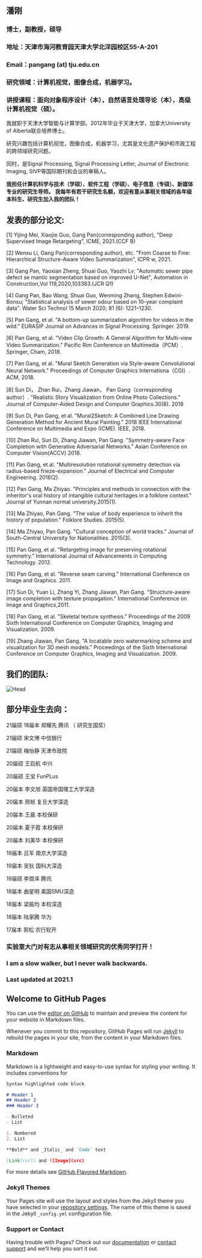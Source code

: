## 潘刚

### 博士，副教授，硕导

### 地址：天津市海河教育园天津大学北洋园校区55-A-201

### Email：pangang (at) tju.edu.cn

### 研究领域：计算机视觉，图像合成，机器学习。

### 讲授课程：面向对象程序设计（本），自然语言处理导论（本），高级计算机视觉（硕）。

我就职于天津大学智能与计算学部。2012年毕业于天津大学，加拿大University of Alberta联合培养博士。

研究兴趣包括计算机视觉，图像合成，机器学习，尤其是文化遗产保护和市政工程的跨领域研究问题。

同时，是Signal Processing, Signal Processing Letter, Journal of Electronic Imaging, SIVP等国际期刊和会议的审稿人。


**我担任计算机科学与技术（学硕）、软件工程（学硕）、电子信息（专硕）、新媒体专业的研究生导师。**
**我每年有若干研究生名额，欢迎有意从事相关领域的各年级本科生、研究生加入我的团队！**


## 发表的部分论文:
[1] Yijing Mei, Xiaojie Guo, Gang Pan(corresponding author), "Deep Supervised Image Retargeting", ICME, 2021.(CCF B)

[2] Wenxu Li, Gang Pan(corresponding author), etc. "From Coarse to Fine: Hierarchical Structure-Aware Video Summarization", ICPR w, 2021.

[3] Gang Pan, Yaoxian Zheng, Shuai Guo, Yaozhi Lv; "Automatic sewer pipe defect se mantic segmentation based on improved U-Net", Automation in Construction,Vol 119,2020,103383.(JCR Q1)

[4] Gang Pan, Bao Wang, Shuai Guo, Wenming Zhang, Stephen Edwini-Bonsu; "Statistical analysis of sewer odour based on 10-year complaint data". Water Sci Technol 15 March 2020; 81 (6): 1221–1230. 

[5] Pan Gang, et al. "A bottom-up summarization algorithm for videos in the wild." EURASIP Journal on Advances in Signal Processing. Springer. 2019.

[6] Pan Gang, et al. "Video Clip Growth: A General Algorithm for Multi-view Video Summarization." Pacific Rim Conference on Multimedia（PCM）. Springer, Cham, 2018.

[7] Pan Gang, et al. "Mural Sketch Generation via Style-aware Convolutional Neural Network." Proceedings of Computer Graphics Internationa（CGI）. ACM, 2018.

[8] Sun Di， Zhan Rui，Zhang Jiawan， Pan Gang（corresponding author）. "Realistic Story Visualization from Online Photo Collections." Journal of Computer-Aided Design and Computer Graphics.30(8). 2018

[9] Sun Di, Pan Gang, et al. "Mural2Sketch: A Combined Line Drawing Generation Method for Ancient Mural Painting." 2018 IEEE International Conference on Multimedia and Expo (ICME). IEEE, 2018.

[10] Zhan Rui, Sun Di, Zhang Jiawan, Pan Gang. "Symmetry-aware Face Completion with Generative Adversarial Networks." Asian Conference on Computer Vision(ACCV) 2018.

[11] Pan Gang, et al. "Multiresolution rotational symmetry detection via radius-based frieze-expansion." Journal of Electrical and Computer Engineering. 2016(2).

[12] Pan Gang, Ma Zhiyao. "Principles and methods in connection with the inheritor's oral history of intangible cultural heritages in a folklore context." Journal of Yunnan normal university.2015(1).

[13] Ma Zhiyao, Pan Gang. "The value of body experience to inherit the history of population." Folklore Studies. 2015(5).

[14] Ma Zhiyao, Pan Gang. "Cultural conception of world tracks." Journal of South-Central University for Nationalities. 2015(3).

[15] Pan Gang, et al. "Retargeting image for preserving rotational symmetry." International Journal of Advancements in Computing Technology. 2012.

[16] Pan Gang, et al. "Reverse seam carving." International Conference on Image and Graphics. 2011.

[17] Sun Di, Yuan Li, Zhang Yi, Zhang Jiawan, Pan Gang. "Structure-aware image completion with texture propagation."  International Conference on Image and Graphics,2011.

[18] Pan Gang, et al. "Skeletal texture synthesis." Proceedings of the 2009 Sixth International Conference on Computer Graphics, Imaging and Visualization. 2009.

[19] Zhang Jiawan, Pan Gang. "A locatable zero watermarking scheme and visualization for 3D mesh models." Proceedings of the Sixth International Conference on Computer Graphics, Imaging and Visualization. 2009.


## 我们的团队:

![Head](https://user-images.githubusercontent.com/81570110/112924678-28e71000-9143-11eb-9bd1-b89bc04acac2.jpg)




## 部分毕业生去向：

21届硕 18届本 郑耀先 腾讯 （ 研究生国奖）         

21届硕 宋文博 中信银行

21届硕 梅怡静 天津市政院

20届硕 王启航 中兴

20届硕 王宝 FunPLus

20届本 李文旭 英国帝国理工大学深造

20届本 邢帧 复旦大学深造

20届本 王晨 本校保研

20届本 夏子霞 本校保研

20届本 刘美华 本校保研

19届本 吕军 南京大学深造

19届本 吴狄 国科大深造

19届硕 李煜泽 腾讯

18届本 曲星明 美国SMU深造

18届本 梁振均 本校深造

18届本 陆家腾 华为

17届本 郭松 农行软开

### 实验室大门对有志从事相关领域研究的优秀同学打开！

### I am a slow walker, but I never walk backwards.

### Last updated at 2021.1




## Welcome to GitHub Pages

You can use the [editor on GitHub](https://github.com/gpantju/homepage/edit/gh-pages/index.md) to maintain and preview the content for your website in Markdown files.

Whenever you commit to this repository, GitHub Pages will run [Jekyll](https://jekyllrb.com/) to rebuild the pages in your site, from the content in your Markdown files.

### Markdown

Markdown is a lightweight and easy-to-use syntax for styling your writing. It includes conventions for

```markdown
Syntax highlighted code block

# Header 1
## Header 2
### Header 3

- Bulleted
- List

1. Numbered
2. List

**Bold** and _Italic_ and `Code` text

[Link](url) and ![Image](src)
```

For more details see [GitHub Flavored Markdown](https://guides.github.com/features/mastering-markdown/).

### Jekyll Themes

Your Pages site will use the layout and styles from the Jekyll theme you have selected in your [repository settings](https://github.com/gpantju/homepage/settings). The name of this theme is saved in the Jekyll `_config.yml` configuration file.

### Support or Contact

Having trouble with Pages? Check out our [documentation](https://docs.github.com/categories/github-pages-basics/) or [contact support](https://support.github.com/contact) and we’ll help you sort it out.
